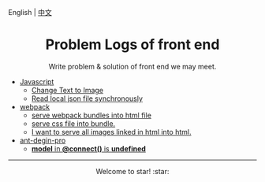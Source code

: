 English | [中文](README_zh-CN.md)

<h1 align="center">Problem Logs of front end</h1>

<div align="center">Write problem & solution of front end we may meet.</div>

* [Javascript](en-US/javascript/README.md)
	* [Change Text to Image](en-US/javascript/README.md#ChangeTexttoImage)
	* [Read local json file synchronously](en-US/javascript/README.md#Readlocaljsonfilesynchronously)
* [webpack](en-US/webpack/README.md)
	* [serve webpack bundles into html file](en-US/webpack/README.md#servewebpackbundlesintohtmlfile)
	* [ serve css file into bundle.](en-US/webpack/README.md#servecssfileintobundle.)
	* [ I want to serve all images linked in html into html.](en-US/webpack/README.md#Iwanttoserveallimageslinkedinhtmlintohtml.)
* [ant-degin-pro](en-US/ant-design-pro/README.md)
	* [**model** in **@connect()** is **undefined**](en-US/ant-design-pro/README.md#modelinconnectisundefined)

---

<div align="center">Welcome to star! :star: </div>